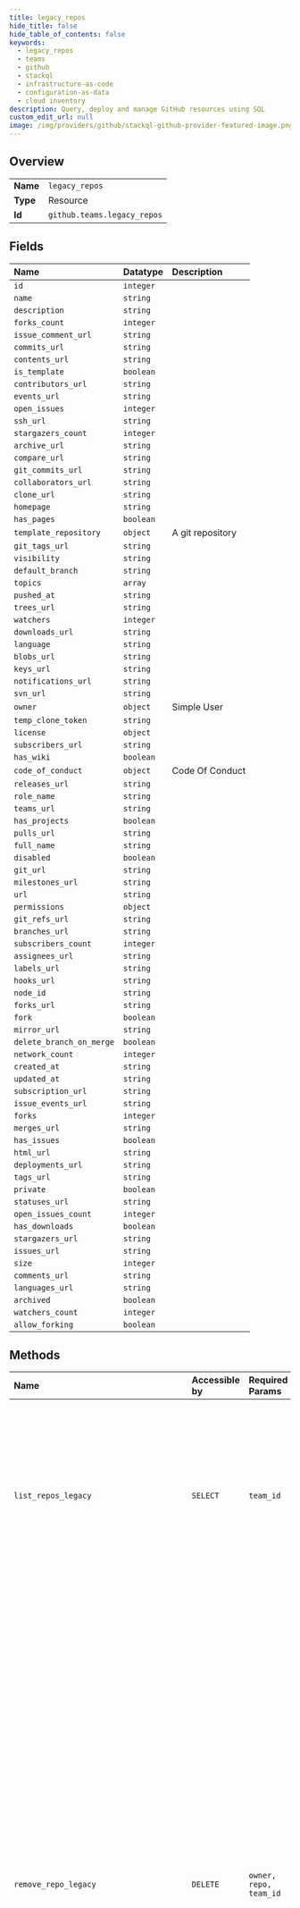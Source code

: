 ```yaml
---
title: legacy_repos
hide_title: false
hide_table_of_contents: false
keywords:
  - legacy_repos
  - teams
  - github    
  - stackql
  - infrastructure-as-code
  - configuration-as-data
  - cloud inventory
description: Query, deploy and manage GitHub resources using SQL
custom_edit_url: null
image: /img/providers/github/stackql-github-provider-featured-image.png
---
```

  
    

## Overview
<table><tbody>
<tr><td><b>Name</b></td><td><code>legacy_repos</code></td></tr>
<tr><td><b>Type</b></td><td>Resource</td></tr>
<tr><td><b>Id</b></td><td><code>github.teams.legacy_repos</code></td></tr>
</tbody></table>

## Fields
| Name | Datatype | Description |
|:-----|:---------|:------------|
| `id` | `integer` |  |
| `name` | `string` |  |
| `description` | `string` |  |
| `forks_count` | `integer` |  |
| `issue_comment_url` | `string` |  |
| `commits_url` | `string` |  |
| `contents_url` | `string` |  |
| `is_template` | `boolean` |  |
| `contributors_url` | `string` |  |
| `events_url` | `string` |  |
| `open_issues` | `integer` |  |
| `ssh_url` | `string` |  |
| `stargazers_count` | `integer` |  |
| `archive_url` | `string` |  |
| `compare_url` | `string` |  |
| `git_commits_url` | `string` |  |
| `collaborators_url` | `string` |  |
| `clone_url` | `string` |  |
| `homepage` | `string` |  |
| `has_pages` | `boolean` |  |
| `template_repository` | `object` | A git repository |
| `git_tags_url` | `string` |  |
| `visibility` | `string` |  |
| `default_branch` | `string` |  |
| `topics` | `array` |  |
| `pushed_at` | `string` |  |
| `trees_url` | `string` |  |
| `watchers` | `integer` |  |
| `downloads_url` | `string` |  |
| `language` | `string` |  |
| `blobs_url` | `string` |  |
| `keys_url` | `string` |  |
| `notifications_url` | `string` |  |
| `svn_url` | `string` |  |
| `owner` | `object` | Simple User |
| `temp_clone_token` | `string` |  |
| `license` | `object` |  |
| `subscribers_url` | `string` |  |
| `has_wiki` | `boolean` |  |
| `code_of_conduct` | `object` | Code Of Conduct |
| `releases_url` | `string` |  |
| `role_name` | `string` |  |
| `teams_url` | `string` |  |
| `has_projects` | `boolean` |  |
| `pulls_url` | `string` |  |
| `full_name` | `string` |  |
| `disabled` | `boolean` |  |
| `git_url` | `string` |  |
| `milestones_url` | `string` |  |
| `url` | `string` |  |
| `permissions` | `object` |  |
| `git_refs_url` | `string` |  |
| `branches_url` | `string` |  |
| `subscribers_count` | `integer` |  |
| `assignees_url` | `string` |  |
| `labels_url` | `string` |  |
| `hooks_url` | `string` |  |
| `node_id` | `string` |  |
| `forks_url` | `string` |  |
| `fork` | `boolean` |  |
| `mirror_url` | `string` |  |
| `delete_branch_on_merge` | `boolean` |  |
| `network_count` | `integer` |  |
| `created_at` | `string` |  |
| `updated_at` | `string` |  |
| `subscription_url` | `string` |  |
| `issue_events_url` | `string` |  |
| `forks` | `integer` |  |
| `merges_url` | `string` |  |
| `has_issues` | `boolean` |  |
| `html_url` | `string` |  |
| `deployments_url` | `string` |  |
| `tags_url` | `string` |  |
| `private` | `boolean` |  |
| `statuses_url` | `string` |  |
| `open_issues_count` | `integer` |  |
| `has_downloads` | `boolean` |  |
| `stargazers_url` | `string` |  |
| `issues_url` | `string` |  |
| `size` | `integer` |  |
| `comments_url` | `string` |  |
| `languages_url` | `string` |  |
| `archived` | `boolean` |  |
| `watchers_count` | `integer` |  |
| `allow_forking` | `boolean` |  |
## Methods
| Name | Accessible by | Required Params | Description |
|:-----|:--------------|:----------------|:------------|
| `list_repos_legacy` | `SELECT` | `team_id` | **Deprecation Notice:** This endpoint route is deprecated and will be removed from the Teams API. We recommend migrating your existing code to use the new [List team repositories](https://docs.github.com/rest/reference/teams#list-team-repositories) endpoint. |
| `remove_repo_legacy` | `DELETE` | `owner, repo, team_id` | **Deprecation Notice:** This endpoint route is deprecated and will be removed from the Teams API. We recommend migrating your existing code to use the new [Remove a repository from a team](https://docs.github.com/rest/reference/teams#remove-a-repository-from-a-team) endpoint.<br /><br />If the authenticated user is an organization owner or a team maintainer, they can remove any repositories from the team. To remove a repository from a team as an organization member, the authenticated user must have admin access to the repository and must be able to see the team. NOTE: This does not delete the repository, it just removes it from the team. |
| `add_or_update_repo_permissions_legacy` | `EXEC` | `owner, repo, team_id` | **Deprecation Notice:** This endpoint route is deprecated and will be removed from the Teams API. We recommend migrating your existing code to use the new "[Add or update team repository permissions](https://docs.github.com/rest/reference/teams#add-or-update-team-repository-permissions)" endpoint.<br /><br />To add a repository to a team or update the team's permission on a repository, the authenticated user must have admin access to the repository, and must be able to see the team. The repository must be owned by the organization, or a direct fork of a repository owned by the organization. You will get a `422 Unprocessable Entity` status if you attempt to add a repository to a team that is not owned by the organization.<br /><br />Note that, if you choose not to pass any parameters, you'll need to set `Content-Length` to zero when calling out to this endpoint. For more information, see "[HTTP verbs](https://docs.github.com/rest/overview/resources-in-the-rest-api#http-verbs)." |
| `check_permissions_for_repo_legacy` | `EXEC` | `owner, repo, team_id` | **Note**: Repositories inherited through a parent team will also be checked.<br /><br />**Deprecation Notice:** This endpoint route is deprecated and will be removed from the Teams API. We recommend migrating your existing code to use the new [Check team permissions for a repository](https://docs.github.com/rest/reference/teams#check-team-permissions-for-a-repository) endpoint.<br /><br />You can also get information about the specified repository, including what permissions the team grants on it, by passing the following custom [media type](https://docs.github.com/rest/overview/media-types/) via the `Accept` header: |
